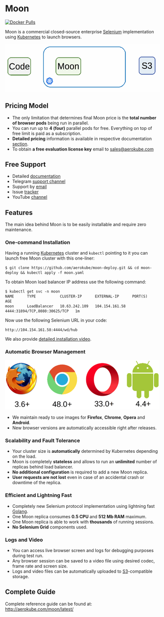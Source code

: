 # Moon
[![Docker Pulls](https://img.shields.io/docker/pulls/aerokube/moon.svg)](https://hub.docker.com/r/aerokube/moon)


Moon is a commercial closed-source enterprise [Selenium](https://en.wikipedia.org/wiki/Selenium_(software)) implementation using [Kubernetes](https://kubernetes.io/) to launch browsers.

![Moon Animation](img/moon-animation.gif)

## Pricing Model

* The only limitation that determines final Moon price is the **total number of browser pods** being run in parallel.
* You can run up to **4 (four)** parallel pods for free. Everything on top of free limit is paid as a subscription.
* **Detailed pricing** information is available in respective documentation [section](https://aerokube.com/moon/latest/#_pricing).
* To obtain **a free evaluation license key** email to [sales@aerokube.com](mailto:sales@aerokube.com)

## Free Support

* Detailed [documentation](http://aerokube.com/moon/latest/)
* Telegram [support channel](https://t.me/aerokube_moon)
* Support by [email](mailto:support@aerokube.com)
* Issue [tracker](https://github.com/aerokube/moon/issues)
* YouTube [channel](https://www.youtube.com/channel/UC9HvE3FNfTvftzpvXi9c69g)

## Features

The main idea behind Moon is to be easily installable and require zero maintenance.

### One-command Installation

Having a running [Kubernetes](https://kubernetes.io/) cluster and `kubectl` pointing to it you can launch free Moon cluster with this one-liner:

```
$ git clone https://github.com/aerokube/moon-deploy.git && cd moon-deploy && kubectl apply -f moon.yaml
```

To obtain Moon load balancer IP address use the following command:

```
$ kubectl get svc -n moon
NAME      TYPE           CLUSTER-IP      EXTERNAL-IP      PORT(S)                         AGE
moon      LoadBalancer   10.63.242.109   104.154.161.58   4444:31894/TCP,8080:30625/TCP   1m
```

Now use the following Selenium URL in your code:
```
http://104.154.161.58:4444/wd/hub
```

We also provide [detailed installation video](https://www.youtube.com/watch?v=x6MjkS_31e4). 

### Automatic Browser Management

![Browsers](img/available-browsers.png)

* We maintain ready to use images for **Firefox**, **Chrome**, **Opera** and **Android**.
* New browser versions are automatically accessible right after releases.

### Scalability and Fault Tolerance

* Your cluster size is **automatically** determined by Kubernetes depending on the load.
* Moon is completely **stateless** and allows to run an **unlimited** number of replicas behind load balancer.
* **No additional configuration** is required to add a new Moon replica.
* **User requests are not lost** even in case of an accidental crash or downtime of the replica.

### Efficient and Lightning Fast

* Completely new Selenium protocol implementation using lightning fast [Golang](https://golang.org/).
* One Moon replica consumes **0.5 CPU** and **512 Mb RAM** maximum.
* One Moon replica is able to work with **thousands** of running sessions.
* **No Selenium Grid** components used.

### Logs and Video

* You can access live browser screen and logs for debugging purposes during test run.
* Any browser session can be saved to a video file using desired codec, frame rate and screen size.
* Logs and video files can be automatically uploaded to [S3](https://en.wikipedia.org/wiki/Amazon_S3)-compatible storage.

## Complete Guide

Complete reference guide can be found at: http://aerokube.com/moon/latest/


